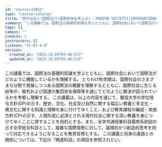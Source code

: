 ```yaml
---
id: "course:22855"
type: "course-catalog"
title: "現代社会１(国際法2)(国際紛争を考える) ／MODERN SOCIETY1(INTERNATIONAL LAW 2)(STUDIES IN INTERNATIONAL DISPUTES)"
summary: "この講義では、国際法の基礎的知識を学ぶとともに、国際社会において国際法がどのように機能しているかを理解する。 とりわけ秋学期は、国際社会のさまざまな分野で発展しつつある国際法の概要を理解するとともに、国際社会に生じる紛争が、裁判および国連の…"
tags: []
campus: ""
credits: 2
instructors: []
license: "CC-BY-4.0"
version:
  created_at: "2025-10-09T03:48:57Z"
  updated_at: "2025-10-09T03:48:57Z"
---
```

この講義では、国際法の基礎的知識を学ぶとともに、国際社会において国際法がどのように機能しているかを理解する。 とりわけ秋学期は、国際社会のさまざまな分野で発展しつつある国際法の概要を理解するとともに、国際社会に生じる紛争が、裁判および国連の集団安全保障等を通じてどのように解決が図られているかを考察し理解する。 この講義は、以上の内容を通じて、獨協大学の学位授与方針(DP)の示す、歴史、文化、社会及び自然に関する幅広い教養と多文化・異文化に関する知識と理解を身に付けてゆくこと、および教育課程の編成・実施方針(CP)の示す、人間形成に必須とされる現代社会に関する深い教養を身につけてゆくことに資することを目的とする。また、全学共通授業科目履修系統図の示す全学総合科目として、複雑な国際情勢に対して、論理的かつ創造的思考を持って対応できるようになることを教育目標とする。 この講義と将来の進路との関係については、下記の「関連科目」の項目を参照されたい。
